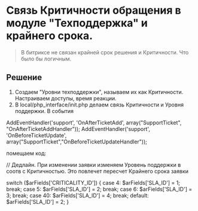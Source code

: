 # Связь Критичности обращения в модуле "Техподдержка" и крайнего срока.
>В битриксе не связан крайней срок решения и Критичности. Что было бы логичным.
## Решение
1. Создаем "Уровни техподдержки", называем их как Критичности. Настраиваем доступы, время реакции.
2. В local/php_interface/init.php делаем связь Критичности и Уровня поддержки.
В события 

  AddEventHandler('support', 'OnAfterTicketAdd', array("SupportTicket", "OnAfterTicketAddHandler"));
  AddEventHandler('support', 'OnBeforeTicketUpdate', array("SupportTicket","OnBeforeTicketUpdateHandler"));
  
помещаем код:


// Дедлайн. При изменении заявки изменяем Уровень поддержки в соотв с Критичностью. Это повлечет пересчет Крайнего срока заявки

  switch ($arFields['CRITICALITY_ID']) {
    case 4:
      $arFields['SLA_ID'] = 1;
      break;
    case 5:
      $arFields['SLA_ID'] = 2;
      break;
    case 6:
      $arFields['SLA_ID'] = 3;
      break;
    case 40:
      $arFields['SLA_ID'] = 4;
      break;
    default:
      $arFields['SLA_ID'] = 2;
        }
